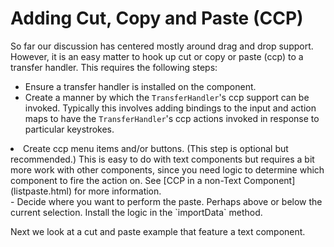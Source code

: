 
# Adding Cut, Copy and Paste (CCP)

So far our discussion has centered mostly around drag and drop support. However, it is an easy matter to hook up cut or copy or paste (ccp) to a transfer handler. This requires the following steps:

- Ensure a transfer handler is installed on the component.
- Create a manner by which the `TransferHandler`'s ccp support can be invoked. Typically this involves adding bindings to the input and action maps to have the `TransferHandler`'s ccp actions invoked in response to particular keystrokes.
<li>Create ccp menu items and/or buttons. (This step is optional but recommended.) This is easy to do with text components but requires a bit more work with other components, since you need logic to determine which component to fire the action on. See 
[CCP in a non-Text Component](listpaste.html) for more information.</li>
- Decide where you want to perform the paste. Perhaps above or below the current selection. Install the logic in the `importData` method.

Next we look at a cut and paste example that feature a text component.
